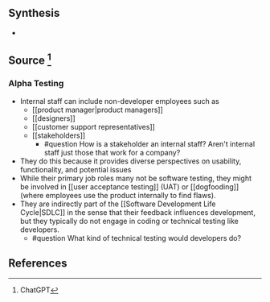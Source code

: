 ## Synthesis
- 
## Source [^1]
### Alpha Testing
- Internal staff can include non-developer employees such as
	- [[product manager|product managers]]
	- [[designers]]
	- [[customer support representatives]]
	- [[stakeholders]] 
		- #question How is a stakeholder an internal staff? Aren't internal staff just those that work for a company?
- They do this because it provides diverse perspectives on usability, functionality, and potential issues
- While their primary job roles many not be software testing, they might be involved in  [[user acceptance testing]] (UAT) or [[dogfooding]] (where employees use the product internally to find flaws).
- They are indirectly part of the [[Software Development Life Cycle|SDLC]] in the sense that their feedback influences development, but they typically do not engage in coding or technical testing like developers.
	- #question What kind of technical testing would developers do?

## References

[^1]: ChatGPT